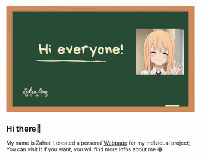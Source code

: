 ![mdlogo](https://github.com/zaraana/zaraana.github.io/blob/main/img/mdlogo.gif)
## Hi there👋  
My name is Zahra!
I created a personal [Webpage](https://zaraana.github.io/) for my individual project; 
You can visit it if you want, you will find more infos about me 😁 

